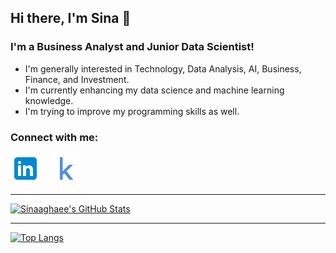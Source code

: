 ## Hi there, I'm Sina  👋 

### I'm a Business Analyst and Junior Data Scientist!

- I'm generally interested in Technology, Data Analysis, AI, Business, Finance, and Investment.
- I'm currently enhancing my data science and machine learning knowledge.
- I'm trying to improve my programming skills as well.



### Connect with me:

[![linkedin](./img/linkedin.png)](https://www.linkedin.com/in/sinaaghaee)
&nbsp;&nbsp;
[![kaggle](./img/icons8-kaggle-48.png)](https://www.kaggle.com/sinaaghaee)

---

[![Sinaaghaee's GitHub Stats](https://github-readme-stats-phi-orcin.vercel.app/api?username=sinaaghaee&show_icons=true&hide_border=false&title_color=ff652f&icon_color=FFE400&bg_color=09131B&text_color=ffffff&border_color=0c1a25&count_private=true)](https://github.com/sinaaghaee)

---

[![Top Langs](github-readme-stats.vercel.app/api/top-langs/?username=sinaaghaee)](https://github.com/sinaaghaee)



[linkedin]: https://www.linkedin.com/in/sinaaghaee/
[kaggle]: https://www.kaggle.com/sinaaghaee
